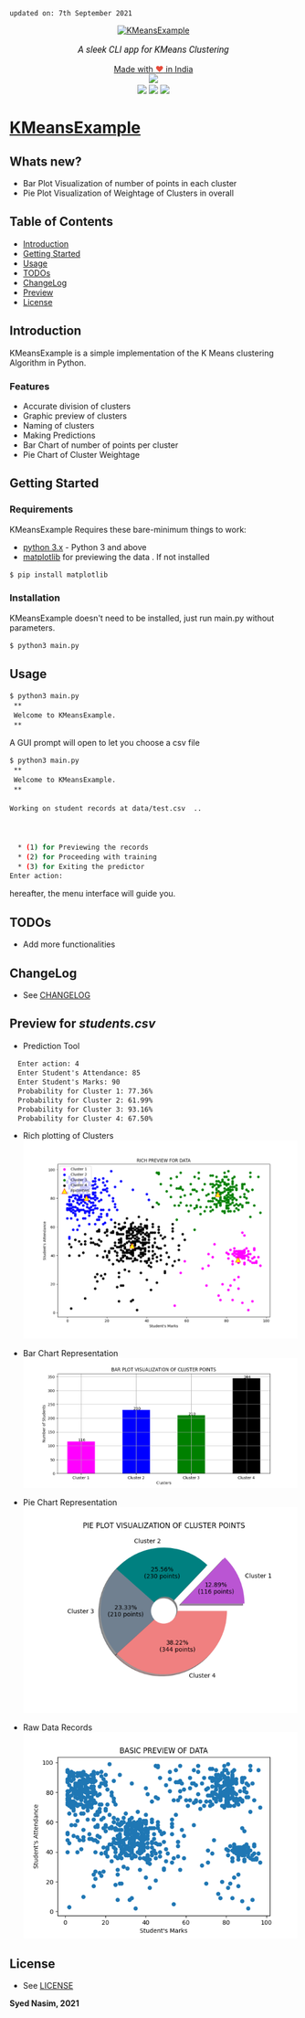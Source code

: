     updated on: 7th September 2021

<div align=center>
    <a href="https://warmachine028.github.io/KMeansExample"><img width=200 src="data/img/ico.ico" alt="KMeansExample"></a>
    <p style="font-family: roboto, calibri; font-size:12pt; font-style:italic"> A sleek CLI app for KMeans Clustering </p>
    <a href="https://madewithlove.org.in" target="_blank">Made with <span style="color: #e74c3c">&hearts;</span> in India</a>  
    <br>
    <a href="https://github.com/warmachine028/KMeansExample/releases/"> <img src="https://img.shields.io/github/v/release/warmachine028/KMeansExample"></a>
    <br>
    <a> <img src="https://img.shields.io/github/stars/warmachine028/KMeansExample?color=lawngreen"></a>
    <a href= "https://github.com/warmachine028/KMeansExample/tree/master/LICENSE"><img src="https://img.shields.io/github/license/warmachine028/KMeansExample?color=orange"></a>
    <a href="https://github.com/warmachine028/KMeansExample/network/members"><img src="https://img.shields.io/github/forks/warmachine028/KMeansExample?color=cyan"></a>
</div>

# [KMeansExample](https://github.com/warmachine028/KMeansExample)

## Whats new?

- Bar Plot Visualization of number of points in each cluster
- Pie Plot Visualization of Weightage of Clusters in overall

## Table of Contents

- [Introduction](#introduction)
- [Getting Started](#getting-started)
- [Usage](#usage)
- [TODOs](#todos)
- [ChangeLog](#changeLog)
- [Preview](#preview)
- [License](#license)

## Introduction

KMeansExample is a simple implementation of the K Means clustering Algorithm in Python.

### Features

- Accurate division of clusters
- Graphic preview of clusters
- Naming of clusters
- Making Predictions
- Bar Chart of number of points per cluster
- Pie Chart of Cluster Weightage

## Getting Started

### Requirements

KMeansExample Requires these bare-minimum things to work:

- [python 3.x] - Python 3 and above
- [matplotlib] for previewing the data . If not installed

```sh
$ pip install matplotlib
```

### Installation

KMeansExample doesn't need to be installed, just run main.py without parameters.

```sh
$ python3 main.py
```

## Usage

```sh
$ python3 main.py
 **
 Welcome to KMeansExample.
 **

```

A GUI prompt will open to let you choose a csv file

```sh
$ python3 main.py
 **
 Welcome to KMeansExample.
 **

Working on student records at data/test.csv  ..



  * (1) for Previewing the records
  * (2) for Proceeding with training
  * (3) for Exiting the predictor
Enter action:

```

hereafter, the menu interface will guide you.

## TODOs

- Add more functionalities

## ChangeLog

- See [CHANGELOG]

## Preview for _students.csv_

- Prediction Tool

```
  Enter action: 4
  Enter Student's Attendance: 85
  Enter Student's Marks: 90
  Probability for Cluster 1: 77.36%
  Probability for Cluster 2: 61.99%
  Probability for Cluster 3: 93.16%
  Probability for Cluster 4: 67.50%
```

- Rich plotting of Clusters
  ![Preview]

- Bar Chart Representation
  ![bar_chart]

- Pie Chart Representation
  ![pie_chart]

- Raw Data Records
  ![raw_records]

## License

- See [LICENSE]

**Syed Nasim, 2021**

[matplotlib]: https://pypi.org/project/matplotlib/
[python 3.x]: https://www.python.org/download/releases/3.0/
[license]: https://github.com/warmachine028/KMeansExample/tree/master/LICENSE
[changelog]: https://github.com/warmachine028/KMeansExample/tree/master/.github/CHANGELOG.md
[raw_records]: data/img/basic_preview.png
[preview]: data/img/scatter_plotting.png
[bar_chart]: data/img/bar_plotting.png
[pie_chart]: data/img/pie_plotting.png
